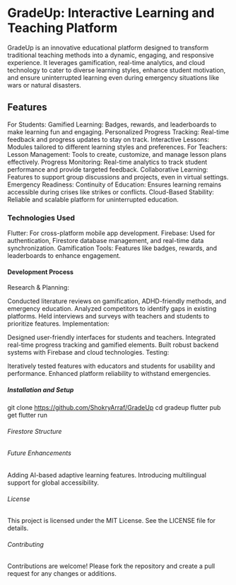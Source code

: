 # GradeUp: Interactive Learning and Teaching Platform
GradeUp is an innovative educational platform designed to transform traditional teaching methods into a dynamic, engaging, and responsive experience. It leverages gamification, real-time analytics, and cloud technology to cater to diverse learning styles, enhance student motivation, and ensure uninterrupted learning even during emergency situations like wars or natural disasters.

## Features
For Students:
Gamified Learning: Badges, rewards, and leaderboards to make learning fun and engaging.
Personalized Progress Tracking: Real-time feedback and progress updates to stay on track.
Interactive Lessons: Modules tailored to different learning styles and preferences.
For Teachers:
Lesson Management: Tools to create, customize, and manage lesson plans effectively.
Progress Monitoring: Real-time analytics to track student performance and provide targeted feedback.
Collaborative Learning: Features to support group discussions and projects, even in virtual settings.
Emergency Readiness:
Continuity of Education: Ensures learning remains accessible during crises like strikes or conflicts.
Cloud-Based Stability: Reliable and scalable platform for uninterrupted education.
### Technologies Used
Flutter: For cross-platform mobile app development.
Firebase: Used for authentication, Firestore database management, and real-time data synchronization.
Gamification Tools: Features like badges, rewards, and leaderboards to enhance engagement.
#### Development Process
Research & Planning:

Conducted literature reviews on gamification, ADHD-friendly methods, and emergency education.
Analyzed competitors to identify gaps in existing platforms.
Held interviews and surveys with teachers and students to prioritize features.
Implementation:

Designed user-friendly interfaces for students and teachers.
Integrated real-time progress tracking and gamified elements.
Built robust backend systems with Firebase and cloud technologies.
Testing:

Iteratively tested features with educators and students for usability and performance.
Enhanced platform reliability to withstand emergencies.
##### Installation and Setup
git clone https://github.com/ShokryArraf/GradeUp
cd gradeup
flutter pub get
flutter run

###### Firestore Structure

###### Future Enhancements
Adding AI-based adaptive learning features.
Introducing multilingual support for global accessibility.
###### License
This project is licensed under the MIT License. See the LICENSE file for details.

###### Contributing
Contributions are welcome! Please fork the repository and create a pull request for any changes or additions.
